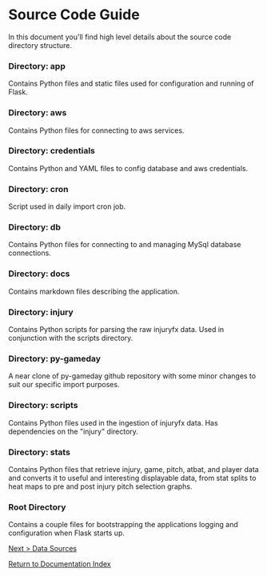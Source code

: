 # Source Code Guide

In this document you'll find high level details about the source code directory structure.

### Directory: app
Contains Python files and static files used for configuration and running of Flask.

### Directory: aws
Contains Python files for connecting to aws services. 

### Directory: credentials
Contains Python and YAML files to config database and aws credentials.

### Directory: cron
Script used in daily import cron job.

### Directory: db
Contains Python files for connecting to and managing MySql database connections.

### Directory: docs
Contains markdown files describing the application.

### Directory: injury
Contains Python scripts for parsing the raw injuryfx data. Used in conjunction with the scripts directory.

### Directory: py-gameday
A near clone of py-gameday github repository with some minor changes to suit our specific import purposes.

### Directory: scripts
Contains Python files used in the ingestion of injuryfx data. Has dependencies on the "injury" directory.

### Directory: stats
Contains Python files that retrieve injury, game, pitch, atbat, and player data and converts it to useful and interesting displayable data, from stat splits to heat maps to pre and post injury pitch selection graphs. 

### Root Directory
Contains a couple files for bootstrapping the applications logging and configuration when Flask starts up.

[Next > Data Sources](datasources.md)  

[Return to Documentation Index](index.md)
